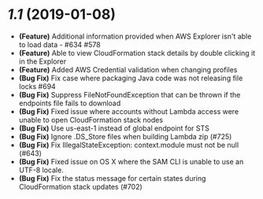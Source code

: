 # _1.1_ (2019-01-08)
  - **(Feature)** Additional information provided when AWS Explorer isn't able to load data - #634 #578
  - **(Feature)** Able to view CloudFormation stack details by double clicking it in the Explorer
  - **(Feature)** Added AWS Credential validation when changing profiles
  - **(Bug Fix)** Fix case where packaging Java code was not releasing file locks #694
  - **(Bug Fix)** Suppress FileNotFoundException that can be thrown if the endpoints file fails to download
  - **(Bug Fix)** Fixed issue where accounts without Lambda access were unable to open CloudFormation stack nodes
  - **(Bug Fix)** Use us-east-1 instead of global endpoint for STS
  - **(Bug Fix)** Ignore .DS_Store files when building Lambda zip (#725)
  - **(Bug Fix)** Fix IllegalStateException: context.module must not be null (#643)
  - **(Bug Fix)** Fixed issue on OS X where the SAM CLI is unable to use an UTF-8 locale.
  - **(Bug Fix)** Fix the status message for certain states during CloudFormation stack updates (#702)

